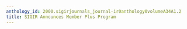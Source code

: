 ```yaml
---
anthology_id: 2000.sigirjournals_journal-ir0anthology0volumeA34A1.2
title: SIGIR Announces Member Plus Program
---
```

